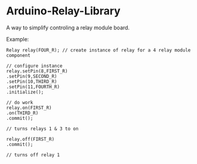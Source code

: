 # Arduino-Relay-Library

A way to simplify controling a relay module board.

Example:

    Relay relay(FOUR_R); // create instance of relay for a 4 relay module component
    
    // configure instance
    relay.setPin(8,FIRST_R)
    .setPin(9,SECOND_R)
    .setPin(10,THIRD_R)
    .setPin(11,FOURTH_R)
    .initialize();
    
    // do work
    relay.on(FIRST_R)
    .on(THIRD_R)
    .commit();
    
    // turns relays 1 & 3 to on
    
    relay.off(FIRST_R)
    .commit();
    
    // turns off relay 1
